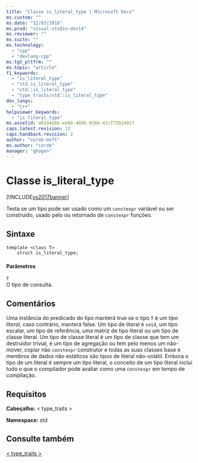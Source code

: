 ```yaml
---
title: "Classe is_literal_type | Microsoft Docs"
ms.custom: ""
ms.date: "12/03/2016"
ms.prod: "visual-studio-dev14"
ms.reviewer: ""
ms.suite: ""
ms.technology: 
  - "cpp"
  - "devlang-cpp"
ms.tgt_pltfrm: ""
ms.topic: "article"
f1_keywords: 
  - "is_literal_type"
  - "std.is_literal_type"
  - "std::is_literal_type"
  - "type_traits/std::is_literal_type"
dev_langs: 
  - "C++"
helpviewer_keywords: 
  - "is_literal_type"
ms.assetid: a03a4ebb-ee66-48d6-91bb-41cf72b2401f
caps.latest.revision: 12
caps.handback.revision: 2
author: "corob-msft"
ms.author: "corob"
manager: "ghogen"
---
```

# Classe is_literal_type
[!INCLUDE[vs2017banner](../assembler/inline/includes/vs2017banner.md)]

Testa se um tipo pode ser usado como um `constexpr` variável ou ser construído, usado pelo ou retornado de `constexpr` funções.  
  
## Sintaxe  
  
```  
template <class T>  
    struct is_literal_type;  
```  
  
#### Parâmetros  
 `T`  
 O tipo de consulta.  
  
## Comentários  
 Uma instância do predicado do tipo manterá true se o tipo `T` é um *tipo literal*, caso contrário, manterá false. Um tipo de literal é `void`, um tipo escalar, um tipo de referência, uma matriz de tipo literal ou um tipo de classe literal. Um tipo de classe literal é um tipo de classe que tem um destruidor trivial, é um tipo de agregação ou tem pelo menos um não\-mover, copiar não `constexpr` construtor e todas as suas classes base e membros de dados não estáticos são tipos de literal não\-volátil. Embora o tipo de um literal é sempre um tipo literal, o conceito de um tipo literal inclui tudo o que o compilador pode avaliar como uma `constexpr` em tempo de compilação.  
  
## Requisitos  
 **Cabeçalho:** \< type\_traits \>  
  
 **Namespace:** std  
  
## Consulte também  
 [\< type\_traits \>](../standard-library/type-traits.md)